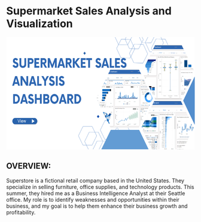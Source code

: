 # Supermarket Sales Analysis and Visualization

<img src="https://github.com/ram640/Supermarket-sales-analysis-and-visualization/blob/main/Images/Home.png" alt="Image" width="700" height="300">

## OVERVIEW:
Superstore is a fictional retail company based in the United States. They specialize in selling furniture, office supplies, and technology products. This summer, they hired me as a Business Intelligence Analyst at their Seattle office. My role is to identify weaknesses and opportunities within their business, and my goal is to help them enhance their business growth and profitability.


